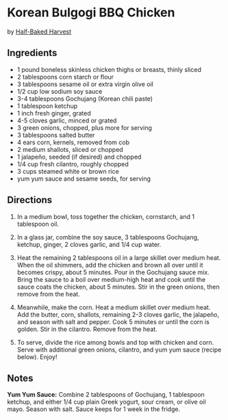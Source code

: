 # Korean Bulgogi BBQ Chicken
by [Half-Baked Harvest](https://www.halfbakedharvest.com/korean-bulgogi-bbq-chicken/)

## Ingredients
* 1 pound boneless skinless chicken thighs or breasts, thinly sliced
* 2 tablespoons corn starch or flour
* 3 tablespoons sesame oil or extra virgin olive oil
* 1/2 cup low sodium soy sauce
* 3-4 tablespoons Gochujang (Korean chili paste)
* 1 tablespoon ketchup
* 1 inch fresh ginger, grated
* 4-5 cloves garlic, minced or grated
* 3 green onions, chopped, plus more for serving
* 3 tablespoons salted butter
* 4 ears corn, kernels, removed from cob
* 2 medium shallots, sliced or chopped
* 1 jalapeño, seeded (if desired) and chopped
* 1/4 cup fresh cilantro, roughly chopped
* 3 cups steamed white or brown rice
* yum yum sauce and sesame seeds, for serving

## Directions
1. In a medium bowl, toss together the chicken, cornstarch, and 1 tablespoon oil.

2. In a glass jar, combine the soy sauce, 3 tablespoons Gochujang, ketchup, ginger, 2 cloves garlic, and 1/4 cup water.

3. Heat the remaining 2 tablespoons oil in a large skillet over medium heat. When the oil shimmers, add the chicken and brown all over until it becomes crispy, about 5 minutes. Pour in the Gochujang sauce mix. Bring the sauce to a boil over medium-high heat and cook until the sauce coats the chicken, about 5 minutes. Stir in the green onions, then remove from the heat.

4. Meanwhile, make the corn. Heat a medium skillet over medium heat. Add the butter, corn, shallots, remaining 2-3 cloves garlic, the jalapeño, and season with salt and pepper. Cook 5 minutes or until the corn is golden. Stir in the cilantro. Remove from the heat.

5. To serve, divide the rice among bowls and top with chicken and corn. Serve with additional green onions, cilantro, and yum yum sauce (recipe below). Enjoy!

## Notes
**Yum Yum Sauce:** Combine 2 tablespoons of Gochujang, 1 tablespoon ketchup, and either 1/4 cup plain Greek yogurt, sour cream, or olive oil mayo. Season with salt. Sauce keeps for 1 week in the fridge. 
